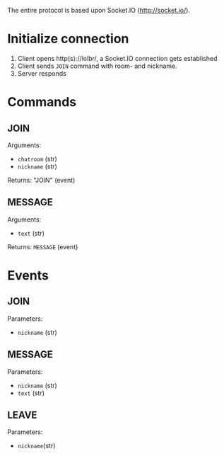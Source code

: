 The entire protocol is based upon Socket.IO (http://socket.io/).

Initialize connection
=====================

1) Client opens http(s)://lolbr/<chatroom>, a Socket.IO connection gets established
2) Client sends ``JOIN`` command with room- and nickname.
3) Server responds 


Commands
========

JOIN
-------
Arguments:
 - ``chatroom`` (str)
 - ``nickname`` (str)

Returns:
"JOIN" (event)


MESSAGE
-------
Arguments:
 - ``text`` (str)

Returns:
``MESSAGE`` (event)


Events
======

JOIN
-------
Parameters:
 - ``nickname`` (str)


MESSAGE
-------
Parameters:
 - ``nickname`` (str)
 - ``text`` (str)


 LEAVE
 ----------
 Parameters:
  - ``nickname``(str)
